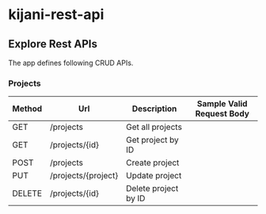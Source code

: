 # kijani-rest-api

## Explore Rest APIs

The app defines following CRUD APIs.

### Projects

| Method | Url                               | Description          | Sample Valid Request Body |
|--------|-----------------------------------|----------------------| ------------------------- |
| GET    | /projects                         | Get all projects     | |
| GET    | /projects/{id}                    | Get project by ID    | |
| POST   | /projects                         | Create project       | |
| PUT    | /projects/{project}               | Update project       | |
| DELETE | /projects/{id}                    | Delete project by ID | |